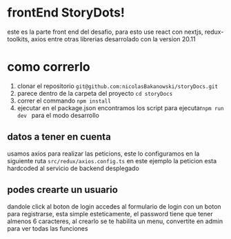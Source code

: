 # frontEnd StoryDots!

este es la parte front end del desafio, para esto use react con nextjs, redux-toolkits, axios entre otras librerias
desarrolado con la version 20.11

# como correrlo

1.  clonar el repositorio `git@github.com:nicolasBakanowski/storyDocs.git`
2.  parece dentro de la carpeta del proyecto `cd storyDocs`
3.  correr el commando `npm install`
4.  ejecutar en el package.json encontramos los script para ejecutar`npm run dev ` para el modo desarrollo

## datos a tener en cuenta

usamos axios para realizar las peticions, este lo configuramos en la siguiente ruta `src/redux/axios.config.ts`
en este ejemplo la peticion esta hardcoded al servicio de backend desplegado

## podes crearte un usuario

dandole click al boton de login accedes al formulario de login con un boton para registrarse, esta simple esteticamente, el password tiene que tener almenos 6 caracteres, al crearlo se te habilita un menu, convertite en admin para ver todas las funciones
